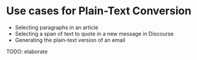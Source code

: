 # Use cases for Plain-Text Conversion

- Selecting paragraphs in an article
- Selecting a span of text to quote in a new message in Discourse
- Generating the plain-text version of an email

TODO: elaborate
